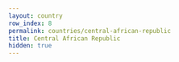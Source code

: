 ```yaml
---
layout: country
row_index: 8
permalink: countries/central-african-republic
title: Central African Republic
hidden: true
---
```

